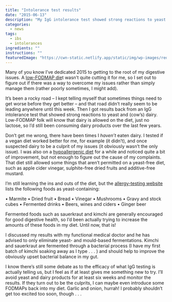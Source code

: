 ```yaml
---
title: "Intolerance test results"
date: "2015-06-13"
description: "My IgG intolerance test showed strong reactions to yeast and cow’s dairy. So what does that really mean?"
categories: 
  - news
tags: 
  - ibs
  - intolerances
ingredients: ""
instructions: ""
featuredImage: "https://cwn-static.netlify.app/static/img/wp-images/red-light.jpg"
---
```


Many of you know I’ve dedicated 2015 to getting to the root of my digestive issues. A [low-FODMAP die](http://t.umblr.com/redirect?z=http%3A%2F%2Fshepherdworks.com.au%2Fdisease-information%2Flow-fodmap-diet&t=Y2I3NzE5Mzg5MmEzODUwNDVjODEwMGFlMTM1MzVkM2Y4MmI5ZDhmNCxENUptV2g1Nw%3D%3D&b=t%3AVOYglxJ9sBHW8BFVroDfxQ&p=http%3A%2F%2Fcookingwithnothing.com%2Fpost%2F121426407731%2Fintolerance-test-results&m=1)t wasn’t quite cutting it for me, so I set out to figure out if there was a way to overcome my issues rather than simply manage them (rather poorly sometimes, I might add).

It’s been a rocky road – I kept telling myself that sometimes things need to get worse before they get better – and that road didn’t really seem to be leading anywhere until this week. Then I got results back from an IgG intolerance test that showed strong reactions to yeast and (cow’s) dairy. Low-FODMAP folk will know that dairy is allowed on the diet, just no lactose, so I’d still been consuming dairy products over the last few years.

Don’t get me wrong, there have been times I _haven’t_ eaten dairy. I tested if a vegan diet worked better for me, for example (it didn’t), and once suspected dairy to be a culprit of my issues (it obviously wasn’t the only issue). I was also on a [hypoallergenic diet](http://t.umblr.com/redirect?z=http%3A%2F%2Fwww.hypoallergenicdiet.com%2F&t=NmU4Mzc5YThhZWMyZDkwMDA5OTViNmNhNDUxMGM0NjZhZGFkMDcwNSxENUptV2g1Nw%3D%3D&b=t%3AVOYglxJ9sBHW8BFVroDfxQ&p=http%3A%2F%2Fcookingwithnothing.com%2Fpost%2F121426407731%2Fintolerance-test-results&m=1) for a while and noticed quite a bit of improvement, but not enough to figure out the cause of my complaints. That diet still allowed some things that aren’t permitted on a yeast-free diet, such as apple cider vinegar, sulphite-free dried fruits and additive-free mustard.

I’m still learning the ins and outs of the diet, but the [allergy-testing website](http://t.umblr.com/redirect?z=http%3A%2F%2Fwww.yorktest.com%2Ffood-intolerance-advice%2Fproblem-foods%2Fyeast-intolerance%2F&t=ZWU0ZTNiNjZiMTNjYjQxZWM2YjkzOTNlMGNjNzJhNzZmN2EwNGVkMixENUptV2g1Nw%3D%3D&b=t%3AVOYglxJ9sBHW8BFVroDfxQ&p=http%3A%2F%2Fcookingwithnothing.com%2Fpost%2F121426407731%2Fintolerance-test-results&m=1) lists the following foods as yeast-containing:

• Marmite • Dried fruit • Bread • Vinegar • Mushrooms • Gravy and stock cubes • Fermented drinks • Beers, wines and ciders • Ginger beer

Fermented foods such as sauerkraut and kimchi are generally encouraged for good digestive health, so I’d been actually trying to increase the amounts of these foods in my diet. Until now, that is!

I discussed my results with my functional medical doctor and he has advised to only eliminate yeast- and mould-based fermentations. Kimchi and sauerkraut are fermented through a bacterial process (I have my first batch of kimchi soaking away as I type . . . ) and should help to improve the obviously upset bacterial balance in my gut.

I know there’s still some debate as to the efficacy of what IgG testing is actually telling us, but I feel as if at least gives me something new to try. I’ll avoid yeast and dairy products for at least six weeks and monitor the results. If they turn out to be the culprits, I can maybe even introduce some FODMAPs back into my diet. Garlic and onion, hurrah! I probably shouldn’t get too excited too soon, though . . .
